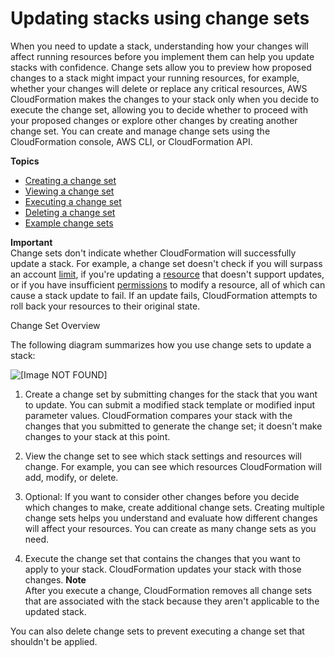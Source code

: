 # Updating stacks using change sets<a name="using-cfn-updating-stacks-changesets"></a>

When you need to update a stack, understanding how your changes will affect running resources before you implement them can help you update stacks with confidence\. Change sets allow you to preview how proposed changes to a stack might impact your running resources, for example, whether your changes will delete or replace any critical resources, AWS CloudFormation makes the changes to your stack only when you decide to execute the change set, allowing you to decide whether to proceed with your proposed changes or explore other changes by creating another change set\. You can create and manage change sets using the CloudFormation console, AWS CLI, or CloudFormation API\.

**Topics**

- [Creating a change set](using-cfn-updating-stacks-changesets-create.md)
- [Viewing a change set](using-cfn-updating-stacks-changesets-view.md)
- [Executing a change set](using-cfn-updating-stacks-changesets-execute.md)
- [Deleting a change set](using-cfn-updating-stacks-changesets-delete.md)
- [Example change sets](using-cfn-updating-stacks-changesets-samples.md)

**Important**  
Change sets don't indicate whether CloudFormation will successfully update a stack\. For example, a change set doesn't check if you will surpass an account [limit](cloudformation-limits.md), if you're updating a [resource](aws-template-resource-type-ref.md) that doesn't support updates, or if you have insufficient [permissions](using-iam-template.md) to modify a resource, all of which can cause a stack update to fail\. If an update fails, CloudFormation attempts to roll back your resources to their original state\.

Change Set Overview

The following diagram summarizes how you use change sets to update a stack:

![[Image NOT FOUND]](http://docs.aws.amazon.com/AWSCloudFormation/latest/UserGuide/images/update-stack-changesets-diagram.png)

1. Create a change set by submitting changes for the stack that you want to update\. You can submit a modified stack template or modified input parameter values\. CloudFormation compares your stack with the changes that you submitted to generate the change set; it doesn't make changes to your stack at this point\.

1. View the change set to see which stack settings and resources will change\. For example, you can see which resources CloudFormation will add, modify, or delete\.

1. Optional: If you want to consider other changes before you decide which changes to make, create additional change sets\. Creating multiple change sets helps you understand and evaluate how different changes will affect your resources\. You can create as many change sets as you need\.

1. Execute the change set that contains the changes that you want to apply to your stack\. CloudFormation updates your stack with those changes\.
   **Note**  
   After you execute a change, CloudFormation removes all change sets that are associated with the stack because they aren't applicable to the updated stack\.

You can also delete change sets to prevent executing a change set that shouldn't be applied\.
